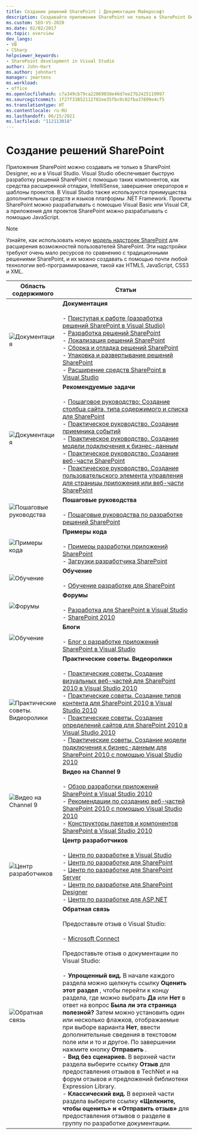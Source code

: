```yaml
---
title: Создание решений SharePoint | Документация Майкрософт
description: Создавайте приложения SharePoint не только в SharePoint Designer, но и в Visual Studio.
ms.custom: SEO-VS-2020
ms.date: 02/02/2017
ms.topic: overview
dev_langs:
- VB
- CSharp
helpviewer_keywords:
- SharePoint development in Visual Studio
author: John-Hart
ms.author: johnhart
manager: jmartens
ms.workload:
- office
ms.openlocfilehash: c7a349cb79ca22869038e46d7ee27b2425119997
ms.sourcegitcommit: 1f27f33852112702ee35fbc0c02fba37899e4cf5
ms.translationtype: HT
ms.contentlocale: ru-RU
ms.lasthandoff: 06/15/2021
ms.locfileid: "112113018"
---
```

# <a name="create-sharepoint-solutions"></a>Создание решений SharePoint

  Приложения SharePoint можно создавать не только в SharePoint Designer, но и в Visual Studio. Visual Studio обеспечивает быструю разработку решений SharePoint с помощью таких компонентов, как средства расширенной отладки, IntelliSense, завершение операторов и шаблоны проектов. В Visual Studio также используются преимущества дополнительных средств и языков платформы .NET Framework. Проекты SharePoint можно разрабатывать с помощью Visual Basic или Visual C#, а приложения для проектов SharePoint можно разрабатывать с помощью JavaScript.

> [!NOTE]
> Узнайте, как использовать новую [модель надстроек SharePoint](/sharepoint/dev/sp-add-ins/sharepoint-add-ins) для расширения возможностей пользователей SharePoint. Эти надстройки требуют очень мало ресурсов по сравнению с традиционными решениями SharePoint, и их можно создавать с помощью почти любой технологии веб-программирования, такой как HTML5, JavaScript, CSS3 и XML.

|Область содержимого|Статьи|
|-|-|
|![Документация](../sharepoint/media/vs-icon-documentation.gif "Документация")|**Документация**<br /><br /> -   [Приступая к работе (разработка решений SharePoint в Visual Studio)](../sharepoint/getting-started-sharepoint-development-in-visual-studio.md)<br />-   [Разработка решений SharePoint](../sharepoint/developing-sharepoint-solutions.md)<br />-   [Локализация решений SharePoint](../sharepoint/localizing-sharepoint-solutions.md)<br />-   [Сборка и отладка решений SharePoint](../sharepoint/building-and-debugging-sharepoint-solutions.md)<br />-   [Упаковка и развертывание решений SharePoint](../sharepoint/packaging-and-deploying-sharepoint-solutions.md)<br />-   [Расширение средств SharePoint в Visual Studio](../sharepoint/extending-the-sharepoint-tools-in-visual-studio.md)|
|![Документация](../sharepoint/media/vs-icon-documentation.gif "Документация")|**Рекомендуемые задачи**<br /><br /> -   [Пошаговое руководство: Создание столбца сайта, типа содержимого и списка для SharePoint](../sharepoint/walkthrough-create-a-site-column-content-type-and-list-for-sharepoint.md)<br />-   [Практическое руководство. Создание приемника событий](../sharepoint/how-to-create-an-event-receiver.md)<br />-   [Практическое руководство. Создание модели подключения к бизнес-данным](../sharepoint/how-to-create-a-bdc-model.md)<br />-   [Практическое руководство. Создание веб-части SharePoint](../sharepoint/how-to-create-a-sharepoint-web-part.md)<br />-   [Практическое руководство. Создание пользовательского элемента управления для страницы приложения или веб-части SharePoint](../sharepoint/how-to-create-a-user-control-for-a-sharepoint-application-page-or-web-part.md)|
|![Пошаговые руководства](../sharepoint/media/vs-icon-walkthroughs.gif "Пошаговые руководства")|**Пошаговые руководства**<br /><br /> -   [Пошаговые руководства по разработке решений SharePoint](../sharepoint/sharepoint-development-walkthroughs.md)|
|![Примеры кода](../sharepoint/media/vs-icon-codesamples.gif "Примеры кода")|**Примеры кода**<br /><br /> -   [Примеры разработки приложений SharePoint](../sharepoint/sharepoint-development-samples.md)<br />-   [Загрузки разработчика SharePoint](/sharepoint/dev/)|
|![Обучение](../sharepoint/media/vs-icon-training.gif "Обучение")|**Обучение**<br /><br /> -   [Обучение разработке для SharePoint](/sharepoint/dev/)|
|![Форумы](../sharepoint/media/vs-icon-forums.gif "Форумы")|**Форумы**<br /><br /> -   [Разработка для SharePoint в Visual Studio](https://social.msdn.microsoft.com/Forums/vstudio/home?forum=vssharepointdevelopment)<br />-   [SharePoint 2010](https://social.msdn.microsoft.com/Forums/sharepoint/home?category=sharepoint2010,sharepoint)|
|![Обучение](../sharepoint/media/vs-icon-training.gif "Обучение")|**Блоги**<br /><br /> -   [Блог о разработке приложений SharePoint в Visual Studio](/archive/blogs/vssharepointtoolsblog/)|
|![Практические советы. Видеоролики](../sharepoint/media/vs-icon-howdoivideos.gif "Инструкции Видеоролики")|**Практические советы. Видеоролики**<br /><br /> -   [Практические советы. Создание визуальных веб-частей для SharePoint 2010 в Visual Studio 2010](https://visualstudio.microsoft.com/)<br />-   [Практические советы. Создание типов контента для SharePoint 2010 в Visual Studio 2010](/previous-versions/visualstudio/visual-studio-2010/dd831853\(v\=vs.100\))<br />-   [Практические советы. Создание определений сайтов для SharePoint 2010 в Visual Studio 2010](/previous-versions/visualstudio/visual-studio-2010/dd831853\(v\=vs.100\))<br />-   [Практические советы. Создание модели подключения к бизнес-данным для SharePoint 2010 с помощью Visual Studio 2010](/previous-versions/visualstudio/visual-studio-2010/dd831853\(v\=vs.100\))|
|![Видео на Channel 9](../sharepoint/media/vs-icon-channel9videos.gif "Видеоматериалы канала 9")|**Видео на Channel 9**<br /><br /> -   [Обзор разработки приложений SharePoint в Visual Studio 2010](https://channel9.msdn.com/blogs/funkyonex/overview-of-sharepoint-development-in-visual-studio-2010)<br />-   [Рекомендации по созданию веб-частей SharePoint 2010 с помощью Visual Studio 2010](https://channel9.msdn.com/blogs/funkyonex/best-practices-on-building-sharepoint-2010-web-parts-with-visual-studio-2010)<br />-   [Конструкторы пакетов и компонентов SharePoint в Visual Studio 2010](https://channel9.msdn.com/blogs/funkyonex/sharepoint-feature-and-package-designers-in-visual-studio-2010)|
|![Центр разработчиков](../sharepoint/media/vs-icon-msdndevcenter.gif "Центр разработчиков")|**Центр разработчиков**<br /><br /> -   [Центр по разработке в Visual Studio](https://visualstudio.microsoft.com/)<br />-   [Центр по разработке для SharePoint](/sharepoint/dev/)<br />-   [Центр по разработке для SharePoint Server](/previous-versions/office/fp161348\(v\=office.15\))<br />-   [Центр по разработке для SharePoint Designer](/previous-versions/office/fp161348\(v\=office.15\))<br />-   [Центр по разработке для ASP.NET](/previous-versions/msdn10/aa336522(v=msdn.10))|
|![Обратная связь](../sharepoint/media/vs-icon-feedback.gif "Отправка отзывов")|**Обратная связь**<br /><br /> Предоставьте отзыв о Visual Studio:<br /><br /> -   [Microsoft Connect](/collaborate/connect-redirect)<br /><br /> Предоставьте отзыв о документации по Visual Studio:<br /><br /> -   **Упрощенный вид.** В начале каждого раздела можно щелкнуть ссылку **Оценить этот раздел** , чтобы перейти к концу раздела, где можно выбрать **Да** или **Нет** в ответ на вопрос **Была ли эта страница полезной?** Затем можно установить один или несколько флажков, отображаемые при выборе варианта **Нет**, ввести дополнительные сведения в текстовом поле или и то и другое. По завершении нажмите кнопку **Отправить** .<br />-   **Вид без сценариев.** В верхней части раздела выберите ссылку **Отзыв** для предоставления отзывов в TechNet и на форум отзывов и предложений библиотеки Expression Library.<br />-   **Классический вид.** В верхней части раздела выберите ссылку **«Щелкните, чтобы оценить» и «Отправить отзыв»** для предоставления отзывов о разделе в группу по разработке документации.|
